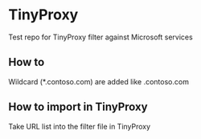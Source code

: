 # TinyProxy

Test repo for TinyProxy filter against Microsoft services

## How to

Wildcard (*.contoso.com) are added like .contoso.com

## How to import in TinyProxy

Take URL list into the filter file in TinyProxy